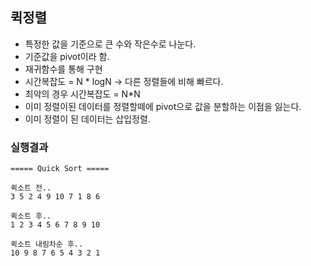 ## 퀵정렬

- 특정한 값을 기준으로 큰 수와 작은수로 나눈다.
- 기준값을 pivot이라 함.
- 재귀함수를 통해 구현
- 시간복잡도 = N * logN -> 다른 정렬들에 비해 빠르다.
- 최악의 경우 시간복잡도 = N*N
- 이미 정렬이된 데이터를 정렬할떼에 pivot으로 값을 분할하는 이점을 잃는다.
- 이미 정렬이 된 데이터는 삽입정렬.

### 실행결과

~~~
===== Quick Sort =====

퀵소트 전..
3 5 2 4 9 10 7 1 8 6 

퀵소트 후..
1 2 3 4 5 6 7 8 9 10 

퀵소트 내림차순 후..
10 9 8 7 6 5 4 3 2 1 
~~~
